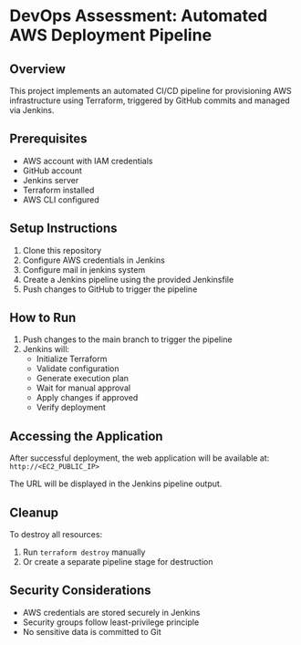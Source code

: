 # DevOps Assessment: Automated AWS Deployment Pipeline

## Overview
This project implements an automated CI/CD pipeline for provisioning AWS infrastructure using Terraform, triggered by GitHub commits and managed via Jenkins.



## Prerequisites
- AWS account with IAM credentials
- GitHub account
- Jenkins server
- Terraform installed
- AWS CLI configured

## Setup Instructions
1. Clone this repository
2. Configure AWS credentials in Jenkins
3. Configure mail in jenkins system
4. Create a Jenkins pipeline using the provided Jenkinsfile
5. Push changes to GitHub to trigger the pipeline

## How to Run
1. Push changes to the main branch to trigger the pipeline
2. Jenkins will:
   - Initialize Terraform
   - Validate configuration
   - Generate execution plan
   - Wait for manual approval
   - Apply changes if approved
   - Verify deployment

## Accessing the Application
After successful deployment, the web application will be available at:
`http://<EC2_PUBLIC_IP>`

The URL will be displayed in the Jenkins pipeline output.

## Cleanup
To destroy all resources:
1. Run `terraform destroy` manually
2. Or create a separate pipeline stage for destruction

## Security Considerations
- AWS credentials are stored securely in Jenkins
- Security groups follow least-privilege principle
- No sensitive data is committed to Git
